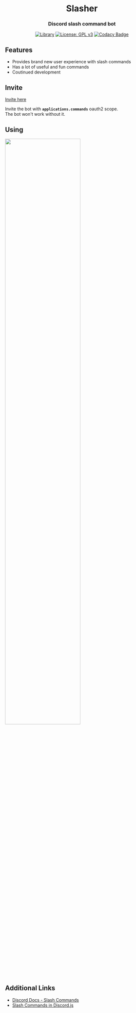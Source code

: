<div align="center">
  
# Slasher

<h3>Discord slash command bot</h3> 

[![Library](https://img.shields.io/badge/Library-Discord.js-blue)](https://discord.js.org/#/) [![License: GPL v3](https://img.shields.io/badge/License-GPLv3-blueviolet.svg)](https://www.gnu.org/licenses/gpl-3.0) [![Codacy Badge](https://app.codacy.com/project/badge/Grade/40fdc1e22d414d7b8cdc02d9ce54117c)](https://www.codacy.com/gh/redteadeveloper/Slasher/dashboard?utm_source=github.com&amp;utm_medium=referral&amp;utm_content=redteadeveloper/Slasher&amp;utm_campaign=Badge_Grade)

</div>

## Features
- Provides brand new user experience with slash commands
- Has a lot of useful and fun commands
- Coutinued development

## Invite
[Invite here](https://discord.com/api/oauth2/authorize?client_id=789522392702648346&permissions=8&scope=bot%20applications.commands)

Invite the bot with **``applications.commands``** oauth2 scope.  
The bot won't work without it.

## Using
<img src="https://user-images.githubusercontent.com/64125023/102770185-11bbb800-43c7-11eb-92a8-e67aa71eef2b.gif" width="70%"></img>

## Additional Links
- [Discord Docs - Slash Commands](https://discord.com/developers/docs/interactions/slash-commands)
- [Slash Commands in Discord.js](https://gist.github.com/advaith1/287e69c3347ef5165c0dbde00aa305d2)
